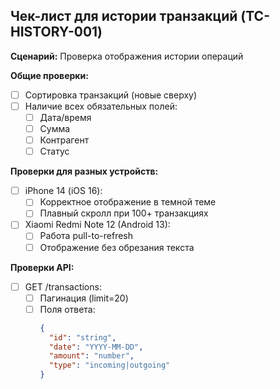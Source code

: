## Чек-лист для истории транзакций (TC-HISTORY-001)
**Сценарий:** Проверка отображения истории операций  

**Общие проверки:**
- [ ] Сортировка транзакций (новые сверху)
- [ ] Наличие всех обязательных полей:
  - [ ] Дата/время
  - [ ] Сумма
  - [ ] Контрагент
  - [ ] Статус

**Проверки для разных устройств:**
- [ ] iPhone 14 (iOS 16):
  - [ ] Корректное отображение в темной теме
  - [ ] Плавный скролл при 100+ транзакциях
- [ ] Xiaomi Redmi Note 12 (Android 13):
  - [ ] Работа pull-to-refresh
  - [ ] Отображение без обрезания текста

**Проверки API:**
- [ ] GET /transactions:
  - [ ] Пагинация (limit=20)
  - [ ] Поля ответа:
    ```json
    {
      "id": "string",
      "date": "YYYY-MM-DD",
      "amount": "number",
      "type": "incoming|outgoing"
    }
    ```